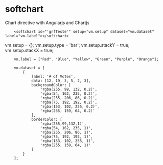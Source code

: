 # softchart
Chart directive with Angularjs and Chartjs

        <softchart id="'grfTeste'" setup="vm.setup" dataset="vm.dataset" label="vm.label"></softchart>

vm.setup = {};
        vm.setup.type = 'bar';
        vm.setup.stackY = true;
        vm.setup.stackX = true;

        vm.label = ["Red", "Blue", "Yellow", "Green", "Purple", "Orange"];

        vm.dataset = [
            {
                label: '# of Votes',
                data: [12, 19, 3, 5, 2, 3],
                backgroundColor: [
                    'rgba(255, 99, 132, 0.2)',
                    'rgba(54, 162, 235, 0.2)',
                    'rgba(255, 206, 86, 0.2)',
                    'rgba(75, 192, 192, 0.2)',
                    'rgba(153, 102, 255, 0.2)',
                    'rgba(255, 159, 64, 0.2)'
                ],
                borderColor: [
                    'rgba(255,99,132,1)',
                    'rgba(54, 162, 235, 1)',
                    'rgba(255, 206, 86, 1)',
                    'rgba(75, 192, 192, 1)',
                    'rgba(153, 102, 255, 1)',
                    'rgba(255, 159, 64, 1)'
                ]
            }
        ];
